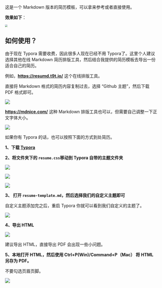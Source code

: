 这是一个 Markdown 版本的简历模板，可以拿来参考或者直接使用。

**效果如下**：

<img src="./media/overview.png" style="zoom:50%;" />

## 如何使用？

由于现在 Typora 需要收费，因此很多人现在已经不用 Typora了。这里个人建议选择其他在线 Markdown 简历排版工具，然后结合我提供的简历模板去导出一份适合自己的简历。

例如，**https://resumd.t9t.io/** 这个在线排版工具。

直接将 Markdown 格式的简历内容复制过去，选择 “Github 主题”，然后下载 PDF 格式即可。

![](./media/resumd.t9t.io.png)

**https://mdnice.com/** 这种 Markdown 排版工具也可以，但需要自己调整一下正文字体大小。

![](./media/mdince.png)

如果你有 Typora 的话，也可以按照下面的方式到处简历。

**1、下载 [Typora](https://typora.io/)**

**2、将文件夹下的 `resume.css`移动到 Typora 自带的主题文件夹**

![](./media/resume-template-setting-1.png)

![](./media/resume-template-setting-2.png)

![](./media/resume-template-setting-3.png)

**3、 打开 `resume-template.md`，然后选择我们的自定义主题即可**

自定义主题添加完之后，重启 Typora 你就可以看到我们自定义的主题了。

![](./media/custome-resume-theme.png)

**4、导出 HTML**

![](./media/resume-template-setting-4.png)

建议导出 HTML，直接导出 PDF 会出现一些小问题。

**5、本地打开 HTML，然后使用 Ctrl+P(Win)/Command+P（Mac） 将 HTML 另存为 PDF。**

不要勾选页眉页脚。

![](media/resume-template-setting-5.png)



